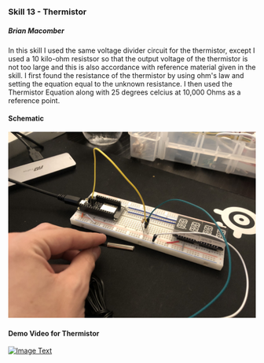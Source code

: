 ### Skill 13 - Thermistor

##### Brian Macomber

In this skill I used the same voltage divider circuit for the thermistor, except I used a 10 kilo-ohm resistsor so that the output voltage of the thermistor is not too large and this is also accordance with reference material given in the skill. I first found the resistance of the thermistor by using ohm's law and setting the equation equal to the unknown resistance. I then used the Thermistor Equation along with 25 degrees celcius at 10,000 Ohms as a reference point.

#### Schematic

![pic1](/skills/cluster-2/13/images/thermistor_circuit.jpg)

#### Demo Video for Thermistor

<a href="https://www.youtube.com/watch?feature=player_embedded&v=JxPKXcJmB8Y" target="_blank">
<img src="https://img.youtube.com/vi/JxPKXcJmB8Y/0.jpg" 
    alt="Image Text" 
    width="240" height="180" 
    />
</a>
